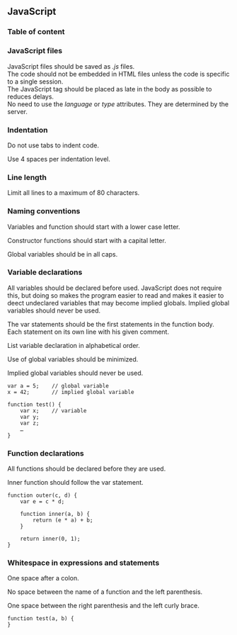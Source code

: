 ## JavaScript

### Table of content


### JavaScript files

JavaScript files should be saved as *.js* files.  
The code should not be embedded in HTML files unless the code is specific to a single session.  
The JavaScript tag should be placed as late in the body as possible to reduces delays.  
No need to use the *language* or *type* attributes. They are determined by the server.  

### Indentation

Do not use tabs to indent code.

Use 4 spaces per indentation level.  

### Line length

Limit all lines to a maximum of 80 characters.

### Naming conventions

Variables and function should start with a lower case letter.  

Constructor functions should start with a capital letter.  

Global variables should be in all caps.

### Variable declarations

All variables should be declared before used. JavaScript does not require this, but doing so makes the program easier to read and makes it easier to deect undeclared variables that may become implied globals. Implied global variables should never be used.  

The var statements should be the first statements in the function body. Each statement on its own line with his given comment. 

List variable declaration in alphabetical order.  

Use of global variables should be minimized.  

Implied global variables should never be used. 
```
var a = 5;    // global variable 
x = 42;       // implied global variable 

function test() {
    var x;    // variable 
    var y;
    var z;
    …
}
```

### Function declarations

All functions should be declared before they are used.  

Inner function should follow the var statement.
```
function outer(c, d) {
    var e = c * d;
    
    function inner(a, b) {
        return (e * a) + b;
    }
    
    return inner(0, 1);
}
```

### Whitespace in expressions and statements

One space after a colon.  

No space between the name of a function and the left parenthesis.  

One space between the right parenthesis and the left curly brace.  

```
function test(a, b) {
}
```
